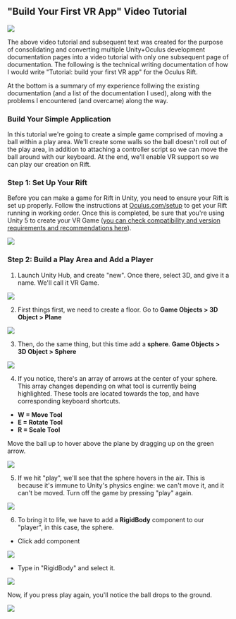 ## "Build Your First VR App" Video Tutorial

[![](https://cdn.discordapp.com/attachments/626114024655945740/626464011193417730/oculsu-rift-unity-pro-1021x580.jpg)](https://youtu.be/tPHnLJ__Cd4)



The above video tutorial and subsequent text was created for the purpose of consolidating and converting multiple Unity+Oculus development documentation pages into a video tutorial with only one subsequent page of documentation. The following is the technical writing documentation of how I would write "Tutorial: build your first VR app" for the Oculus Rift. 

At the bottom is a summary of my experience follwing the existing documentation (and a list of the documentation I used), along with the problems I encountered (and overcame) along the way. 

### Build Your Simple Application 

In this tutorial we're going to create a simple game comprised of moving a ball within a play area. We'll create some walls so the ball doesn't roll out of the play area, in addition to attaching a controller script so we can move the ball around with our keyboard. At the end, we'll enable VR support so we can play our creation on Rift. 


### Step 1: Set Up Your Rift

Before you can make a game for Rift in Unity, you need to ensure your Rift is set up properly. Follow the instructions at [Oculus.com/setup](https://www.oculus.com/setup/) to get your Rift running in working order. Once this is completed, be sure that you're using Unity 5 to create your VR Game ([you can check compatibility and version requirements and recommendations  here](https://developer.oculus.com/documentation/unity/latest/concepts/unity-req/)).

[![](https://cdn.discordapp.com/attachments/626114024655945740/626476627001475072/84dae01801cd0ac8aa88caf657190e07.png)](https://www.oculus.com/setup/)

### Step 2: Build a Play Area and Add a Player 

1. Launch Unity Hub, and create "new". Once there, select 3D, and give it a name. We'll call it VR Game. 

[![](https://cdn.discordapp.com/attachments/626114024655945740/626486430935416894/df98eb42f64973a31a4644de137c8821.png)](https://cdn.discordapp.com/attachments/626114024655945740/626486430935416894/df98eb42f64973a31a4644de137c8821.png)

2. First things first, we need to create a floor. Go to **Game Objects > 3D Object > Plane** 

[![](https://cdn.discordapp.com/attachments/626114024655945740/626488372906688516/fa05fe00e824d2e3f5cd86845238c2cd.png)](https://cdn.discordapp.com/attachments/626114024655945740/626488372906688516/fa05fe00e824d2e3f5cd86845238c2cd.png)

3. Then, do the same thing, but this time add a **sphere**. **Game Objects > 3D Object > Sphere** 

[![](https://cdn.discordapp.com/attachments/626114024655945740/626489828032118784/e13156e016600ba1baea8137c4dc4b87.png)](https://cdn.discordapp.com/attachments/626114024655945740/626489828032118784/e13156e016600ba1baea8137c4dc4b87.png)

4. If you notice, there's an array of arrows at the center of your sphere. This array changes depending on what tool is currently being highlighted. These tools are located towards the top, and have corresponding keyboard shortcuts. 

* **W = Move Tool** 
* **E = Rotate Tool** 
* **R = Scale Tool** 

Move the ball up to hover above the plane by dragging up on the green arrow. 

[![](https://cdn.discordapp.com/attachments/626114024655945740/626492729970524190/3.png)](https://cdn.discordapp.com/attachments/626114024655945740/626492729970524190/3.png)

5. If we hit "play", we'll see that the sphere hovers in the air. This is because it's immune to Unity's physics engine: we can't move it, and it can't be moved. Turn off the game by pressing "play" again. 

[![](https://cdn.discordapp.com/attachments/626114024655945740/626495984481861634/c2bfa3b78065305f8d5f69c3e61f37ff.png)](https://cdn.discordapp.com/attachments/626114024655945740/626495984481861634/c2bfa3b78065305f8d5f69c3e61f37ff.png)

6. To bring it to life, we have to add a **RigidBody** component to our "player", in this case, the sphere. 

* Click add component

[![](https://cdn.discordapp.com/attachments/626114024655945740/626497830617350144/5.png)](https://cdn.discordapp.com/attachments/626114024655945740/626497830617350144/5.png)

* Type in "RigidBody" and select it. 

[![](https://cdn.discordapp.com/attachments/626114024655945740/626497830118359050/7.png)](https://cdn.discordapp.com/attachments/626114024655945740/626497830118359050/7.png)

Now, if you press play again, you'll notice the ball drops to the ground.

[![](https://cdn.discordapp.com/attachments/626114024655945740/626500120459870211/Sequence_01.gif)](https://cdn.discordapp.com/attachments/626114024655945740/626500120459870211/Sequence_01.gif)
